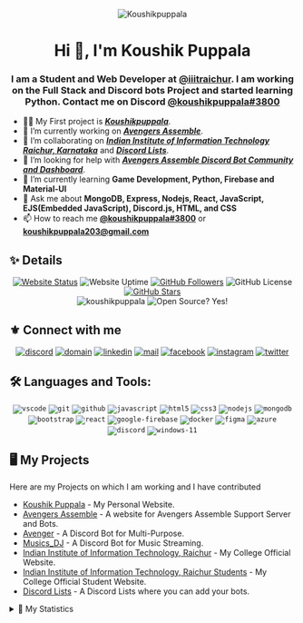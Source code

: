 <div align='center'>

![Koushikpuppala](https://capsule-render.vercel.app/api?type=waving&color=gradient&height=200&section=header&text=𝑲𝒐𝒖𝒔𝒉𝒊𝒌%20𝑷𝒖𝒑𝒑𝒂𝒍𝒂&fontSize=80&fontAlignY=35&animation=twinkling&fontColor=gradient)

# Hi 👋, I'm Koushik Puppala

### I am a Student and Web Developer at [@iiitraichur](https://github.com/iiitraichur). I am working on the Full Stack and Discord bots Project and started learning Python. Contact me on Discord [@koushikpuppala#3800](https://discord.koushikpuppala.live)

</div>

-   👨‍💻 My First project is **_[Koushikpuppala](https://koushikpuppala.live)_**.
-   🔭 I’m currently working on **_[Avengers Assemble](https://avengers-assemble.tech)_**.
-   👯 I’m collaborating on **_[Indian Institute of Information Technology Raichur, Karnataka](https://iiitr.ac.in)_** and **_[Discord Lists](https://discordlists100.xyz)_**.
-   🤝 I’m looking for help with **_[Avengers Assemble Discord Bot Community and Dashboard](https://github.com/koushikpuppala/avengers-assemble)_**.
-   🌱 I’m currently learning **Game Development, Python, Firebase and Material-UI**
-   💬 Ask me about **MongoDB, Express, Nodejs, React, JavaScript, EJS(Embedded JavaScript), Discord.js, HTML, and CSS**
-   📫 How to reach me **[@koushikpuppala#3800](https://discord.koushikpuppala.live)** or **[koushikpuppala203@gmail.com](mailto:koushikpuppala203@gmail.com)**

## ✨ Details

<div align='center'>
<a href='http://koushikpuppala.live'><img alt='Website Status' src='https://img.shields.io/website?style=social&url=https%3A%2F%2Fkoushikpuppala.live' /></a>
<img alt='Website Uptime' src='https://img.shields.io/uptimerobot/ratio/m787304452-a092fc16db28ac06a0c01825?style=social'>
<a href='https://github.com/koushikpuppala?tab=followers'><img alt='GitHub Followers' src='https://img.shields.io/github/followers/koushikpuppala.svg?style=social&label=Follow' /></a>
<img alt='GitHub License' src='https://img.shields.io/badge/License-MIT-blue.svg?style=social' />
<a href='https://github.com/koushikpuppala?tab=stars'><img alt='GitHub Stars' src='https://img.shields.io/github/stars/koushikpuppala?affiliations=OWNER%2CCOLLABORATOR%2CORGANIZATION_MEMBER&style=social' /></a>
<br />
<img src='https://komarev.com/ghpvc/?username=koushikpuppala&label=Profile%20views&color=0e75b6&style=flat' alt='koushikpuppala' />
<img src='https://badgen.net/badge/Open%20Source%20%3F/Yes%21/blue?icon=github' alt='Open Source? Yes!'>
</div>

## ⚜️ Connect with me

<div align='center'>
<a href='https://discord.koushikpuppala.live' target='_blank'><img src='https://img.icons8.com/fluency/40/000000/discord.png' alt='discord' /></a>
<a href='https://koushikpuppala.live' target='_blank'><img src='https://img.icons8.com/fluency/40/000000/domain.png' alt='domain' /></a>
<a href='https://linkedin.koushikpuppala.live' target='_blank'><img src='https://img.icons8.com/fluency/40/000000/linkedin.png' alt='linkedin' /></a>
<a href='mailto:koushikpuppala203@gmail.com' target='_blank' ><img src='https://img.icons8.com/fluency/40/000000/gmail-new.png' alt='mail' /></a>
<a href='https://fb.com/puppalakoushik' target='_blank'><img src='https://img.icons8.com/fluency/40/000000/facebook-new.png' alt='facebook' /></a>
<a href='https://instagram.com/koushikpuppala' target='_blank'><img src='https://img.icons8.com/fluency/40/000000/instagram-new.png' alt='instagram' /></a>
<a href='https://twitter.com/puppala_koushik' target='_blank'><img src='https://img.icons8.com/fluency/40/000000/twitter.png' alt='twitter' /></a>
</div>

## 🛠️ Languages and Tools:

<div align='center'>
<code><img src='https://img.icons8.com/fluency/40/000000/visual-studio-code-insides.png' alt='vscode' /></code>
<code><img src='https://img.icons8.com/color/40/000000/git.png' alt='git' /></code>
<code><img src='https://img.icons8.com/fluency/40/000000/github.png' alt='github' /></code>
<code><img src='https://img.icons8.com/color/40/000000/javascript.png' alt='javascript' /></code>
<code><img src='https://img.icons8.com/color/40/000000/html-5.png' alt='html5' /></code>
<code><img src='https://img.icons8.com/color/40/000000/css3.png' alt='css3' /></code>
<code><img src='https://img.icons8.com/fluency/40/000000/node-js.png' alt='nodejs' /></code>
<code><img src='https://img.icons8.com/color/40/000000/mongodb.png' alt='mongodb' /></code>
<code><img src='https://img.icons8.com/color/40/000000/bootstrap.png' alt='bootstrap' /></code>
<code><img src='https://img.icons8.com/color/40/000000/react-native.png' alt='react' /></code>
<code><img src='https://img.icons8.com/color/40/000000/google-firebase-console.png' alt='google-firebase' /></code>
<code><img src='https://img.icons8.com/fluency/40/000000/docker.png' alt='docker' /></code>
<code><img src='https://img.icons8.com/fluency/40/000000/figma.png' alt='figma' /></code>
<code><img src='https://img.icons8.com/fluency/40/000000/azure.png' alt='azure' /></code>
<code><img src='https://img.icons8.com/fluency/40/000000/discord.png' alt='discord' /></code>
<code><img src='https://img.icons8.com/fluency/40/000000/windows-11.png' alt='windows-11' /></code>
</div>

## 🖥️ My Projects

Here are my Projects on which I am working and I have contributed

-   [Koushik Puppala](https://koushikpuppala.live) - My Personal Website.
-   [Avengers Assemble](https://avengers-assemble.tech) - A website for Avengers Assemble Support Server and Bots.
-   [Avenger](https://avenger.avengers-assemble.tech) - A Discord Bot for Multi-Purpose.
-   [Musics_DJ](https://musics_dj.avengers-assemble.tech) - A Discord Bot for Music Streaming.
-   [Indian Institute of Information Technology, Raichur](https://iiitr.ac.in) - My College Official Website.
-   [Indian Institute of Information Technology, Raichur Students](https://students.iiitr.ac.in) - My College Official Student Website.
-   [Discord Lists](https://discordlists100.xyz) - A Discord Lists where you can add your bots.

<details>
<summary>📜 My Statistics</summary>
<div align='center'>
<img src='https://github-profile-trophy.vercel.app/?username=koushikpuppala&row=3&column=3&theme=juicyfresh&no-bg=true&no-frame=true&margin-w=15&margin-h=15' alt='koushikpuppala' />
<img src='https://github-readme-stats.vercel.app/api/wakatime?username=koushikpuppala&layout=compact&theme=blue-green&range'/><br>
<img src='https://github-readme-stats.vercel.app/api?username=koushikpuppala&show_icons=true&locale=en&layout=compact&theme=blue-green' alt='koushikpuppala' />
<img src='https://github-readme-streak-stats.herokuapp.com/?user=koushikpuppala&theme=blue-green' alt='koushikpuppala' />
<img src='https://github-readme-stats.vercel.app/api/top-langs?username=koushikpuppala&show_icons=true&locale=en&layout=compact&theme=blue-green' alt='koushikpuppala' />
<img src='https://activity-graph.herokuapp.com/graph?username=koushikpuppala&theme=xcode' 
alt='koushikpuppala' />
</div>
</details>

